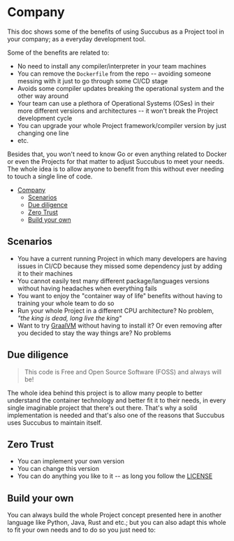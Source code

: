 # Company

This doc shows some of the benefits of using Succubus as a Project tool in your company; as a everyday development tool.

Some of the benefits are related to:

- No need to install any compiler/interpreter in your team machines
- You can remove the `Dockerfile` from the repo -- avoiding someone messing with it just to go through some CI/CD stage
- Avoids some compiler updates breaking the operational system and the other way around
- Your team can use a plethora of Operational Systems (OSes) in their more different versions and architectures -- it won't break the Project development cycle
- You can upgrade your whole Project framework/compiler version by just changing one line
- etc.

Besides that, you won't need to know Go or even anything related to Docker or even the Projects for that matter to adjust Succubus to meet your needs. The whole idea is to allow anyone to benefit from this without ever needing to touch a single line of code.

- [Company](#company)
  - [Scenarios](#scenarios)
  - [Due diligence](#due-diligence)
  - [Zero Trust](#zero-trust)
  - [Build your own](#build-your-own)

## Scenarios

- You have a current running Project in which many developers are having issues in CI/CD because they missed some dependency just by adding it to their machines
- You cannot easily test many different package/languages versions without having headaches when everything fails
- You want to enjoy the "container way of life" benefits without having to training your whole team to do so
- Run your whole Project in a different CPU architecture? No problem, *"the king is dead, long live the king"*
- Want to try [GraalVM](https://www.graalvm.org/) without having to install it? Or even removing after you decided to stay the way things are? No problems

## Due diligence

> This code is Free and Open Source Software (FOSS) and always will be!

The whole idea behind this project is to allow many people to better understand the container technology and better fit it to their needs, in every single imaginable project that there's out there. That's why a solid implementation is needed and that's also one of the reasons that Succubus uses Succubus to maintain itself.

## Zero Trust

- You can implement your own version
- You can change this version
- You can do anything you like to it -- as long you follow the [LICENSE](../LICENSE)

## Build your own

You can always build the whole Project concept presented here in another language like Python, Java, Rust and etc.; but you can also adapt this whole to fit your own needs and to do so you just need to:
